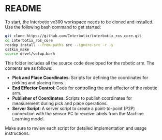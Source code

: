 # README
To start, the Interbotix vx300 workspace needs to be cloned and installed. Use the following bash command to get started:

```bash
git clone https://github.com/Interbotix/interbotix_ros_core.git
cd interbotix_ros_core
rosdep install --from-paths src --ignore-src -r -y
catkin_make
source devel/setup.bash
```

This folder includes all the source code developed for the robotic arm. The contents are as follows:

- **Pick and Place Coordinates**: Scripts for defining the coordinates for picking and placing items.
- **End Effector Control**: Code for controlling the end effector of the robotic arm.
- **Publisher of Coordinates**: Scripts to publish coordinates for measurement during pick and place operations.
- **Server Script**: A server script to create a point-to-point (P2P) connection with the sensor PC to receive labels from the Machine Learning model.

Make sure to review each script for detailed implementation and usage instructions. 